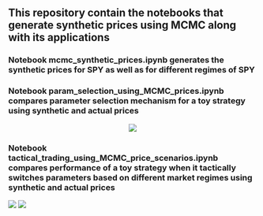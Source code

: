 ## This repository contain the notebooks that generate synthetic prices using MCMC along with its applications

### Notebook **mcmc_synthetic_prices.ipynb** generates the synthetic prices for SPY as well as for different regimes of SPY </br>
### Notebook **param_selection_using_MCMC_prices.ipynb** compares parameter selection mechanism for a toy strategy using synthetic and actual prices </br>

<p align="center"><img src="https://user-images.githubusercontent.com/71300644/93799199-d2859b80-fc0c-11ea-9021-42721de9cc22.png"></p>

### Notebook **tactical_trading_using_MCMC_price_scenarios.ipynb** compares performance of a toy strategy when it tactically switches parameters based on different market regimes using synthetic and actual prices
  
<img src="https://user-images.githubusercontent.com/71300644/95669105-c6756580-0b4a-11eb-838b-34c2f633514c.png">


<img src="https://user-images.githubusercontent.com/71300644/95669106-cffecd80-0b4a-11eb-948a-cd40ddf1b348.png">